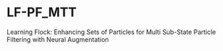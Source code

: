 # LF-PF_MTT
Learning Flock: Enhancing Sets of Particles for Multi Sub-State Particle Filtering with Neural Augmentation

